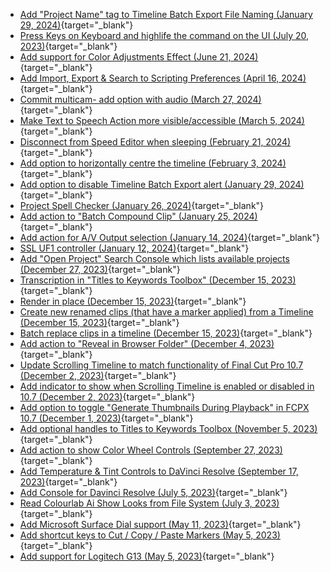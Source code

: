 - [Add "Project Name" tag to Timeline Batch Export File Naming (January 29, 2024)](https://github.com/CommandPost/CommandPost/issues/3322){target="_blank"}
- [Press Keys on Keyboard and highlife the command on the UI (July 20, 2023)](https://github.com/CommandPost/CommandPost/issues/3247){target="_blank"}
- [Add support for Color Adjustments Effect (June 21, 2024)](https://github.com/CommandPost/CommandPost/issues/3348){target="_blank"}
- [Add Import, Export & Search to Scripting Preferences (April 16, 2024)](https://github.com/CommandPost/CommandPost/issues/3332){target="_blank"}
- [Commit multicam- add option with audio (March 27, 2024)](https://github.com/CommandPost/CommandPost/issues/3329){target="_blank"}
- [Make Text to Speech Action more visible/accessible (March 5, 2024)](https://github.com/CommandPost/CommandPost/issues/3327){target="_blank"}
- [Disconnect from Speed Editor when sleeping (February 21, 2024)](https://github.com/CommandPost/CommandPost/issues/3325){target="_blank"}
- [Add option to horizontally centre the timeline (February 3, 2024)](https://github.com/CommandPost/CommandPost/issues/3323){target="_blank"}
- [Add option to disable Timeline Batch Export alert (January 29, 2024)](https://github.com/CommandPost/CommandPost/issues/3321){target="_blank"}
- [Project Spell Checker (January 26, 2024)](https://github.com/CommandPost/CommandPost/issues/3319){target="_blank"}
- [Add action to "Batch Compound Clip" (January 25, 2024)](https://github.com/CommandPost/CommandPost/issues/3318){target="_blank"}
- [Add action for A/V Output selection (January 14, 2024)](https://github.com/CommandPost/CommandPost/issues/3306){target="_blank"}
- [SSL UF1 controller  (January 12, 2024)](https://github.com/CommandPost/CommandPost/issues/3305){target="_blank"}
- [Add "Open Project" Search Console which lists available projects (December 27, 2023)](https://github.com/CommandPost/CommandPost/issues/3304){target="_blank"}
- [Transcription in "Titles to Keywords Toolbox" (December 15, 2023)](https://github.com/CommandPost/CommandPost/issues/3298){target="_blank"}
- [Render in place (December 15, 2023)](https://github.com/CommandPost/CommandPost/issues/3297){target="_blank"}
- [Create new renamed clips (that have a marker applied) from a Timeline (December 15, 2023)](https://github.com/CommandPost/CommandPost/issues/3296){target="_blank"}
- [Batch replace clips in a timeline (December 15, 2023)](https://github.com/CommandPost/CommandPost/issues/3295){target="_blank"}
- [Add action to "Reveal in Browser Folder" (December 4, 2023)](https://github.com/CommandPost/CommandPost/issues/3290){target="_blank"}
- [Update Scrolling Timeline to match functionality of Final Cut Pro 10.7 (December 2, 2023)](https://github.com/CommandPost/CommandPost/issues/3288){target="_blank"}
- [Add indicator to show when Scrolling Timeline is enabled or disabled in 10.7 (December 2, 2023)](https://github.com/CommandPost/CommandPost/issues/3287){target="_blank"}
- [Add option to toggle "Generate Thumbnails During Playback" in FCPX 10.7 (December 1, 2023)](https://github.com/CommandPost/CommandPost/issues/3286){target="_blank"}
- [Add optional handles to Titles to Keywords Toolbox (November 5, 2023)](https://github.com/CommandPost/CommandPost/issues/3281){target="_blank"}
- [Add action to show Color Wheel Controls (September 27, 2023)](https://github.com/CommandPost/CommandPost/issues/3271){target="_blank"}
- [Add Temperature & Tint Controls to DaVinci Resolve (September 17, 2023)](https://github.com/CommandPost/CommandPost/issues/3269){target="_blank"}
- [Add Console for Davinci Resolve (July 5, 2023)](https://github.com/CommandPost/CommandPost/issues/3237){target="_blank"}
- [Read Colourlab Ai Show Looks from File System (July 3, 2023)](https://github.com/CommandPost/CommandPost/issues/3236){target="_blank"}
- [Add Microsoft Surface Dial support (May 11, 2023)](https://github.com/CommandPost/CommandPost/issues/3214){target="_blank"}
- [Add shortcut keys to Cut / Copy / Paste Markers (May 5, 2023)](https://github.com/CommandPost/CommandPost/issues/3211){target="_blank"}
- [Add support for Logitech G13 (May 5, 2023)](https://github.com/CommandPost/CommandPost/issues/3210){target="_blank"}
